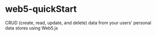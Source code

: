 # web5-quickStart
CRUD (create, read, update, and delete) data from your users' personal data stores using Web5.js
